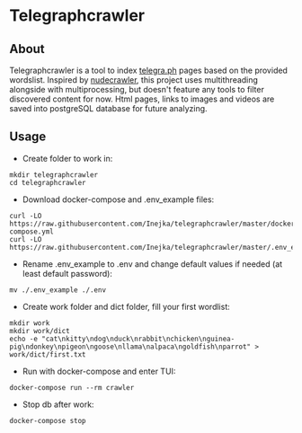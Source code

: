 # Telegraphcrawler
## About
Telegraphcrawler is a tool to index [telegra.ph](https://telegra.ph/) pages based on the provided wordslist. Inspired by [nudecrawler](https://github.com/yaroslaff/nudecrawler), this project uses multithreading alongside with multiprocessing, but doesn't feature any tools to filter discovered content for now. Html pages, links to images and videos are saved into postgreSQL database for future analyzing.
## Usage
- Create folder to work in:
```
mkdir telegraphcrawler
cd telegraphcrawler
```
- Download docker-compose and .env_example files:
```
curl -LO https://raw.githubusercontent.com/Inejka/telegraphcrawler/master/docker-compose.yml
curl -LO https://raw.githubusercontent.com/Inejka/telegraphcrawler/master/.env_example
```
- Rename .env_example to .env and change default values if needed (at least default password):
```
mv ./.env_example ./.env
```
- Create work folder and dict folder, fill your first wordlist:
```
mkdir work
mkdir work/dict
echo -e "cat\nkitty\ndog\nduck\nrabbit\nchicken\nguinea-pig\ndonkey\npigeon\ngoose\nllama\nalpaca\ngoldfish\nparrot" > work/dict/first.txt 
```
- Run with docker-compose and enter TUI:
```
docker-compose run --rm crawler 
```
- Stop db after work:
```
docker-compose stop  
```

